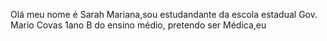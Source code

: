 Olá meu nome é Sarah Mariana,sou estudandante da escola estadual Gov. Mario Covas 1ano B do ensino médio, pretendo ser Médica,eu 
